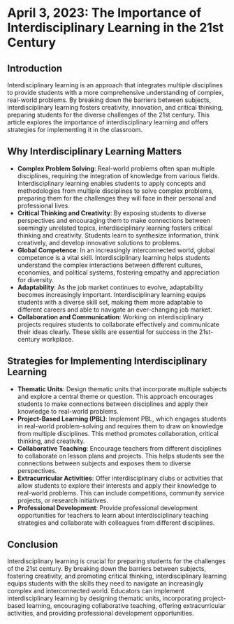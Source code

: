 # April 3, 2023: The Importance of Interdisciplinary Learning in the 21st Century

## Introduction

Interdisciplinary learning is an approach that integrates multiple disciplines to provide students with a more comprehensive understanding of complex, real-world problems. By breaking down the barriers between subjects, interdisciplinary learning fosters creativity, innovation, and critical thinking, preparing students for the diverse challenges of the 21st century. This article explores the importance of interdisciplinary learning and offers strategies for implementing it in the classroom.

## Why Interdisciplinary Learning Matters

- **Complex Problem Solving**: Real-world problems often span multiple disciplines, requiring the integration of knowledge from various fields. Interdisciplinary learning enables students to apply concepts and methodologies from multiple disciplines to solve complex problems, preparing them for the challenges they will face in their personal and professional lives.
- **Critical Thinking and Creativity**: By exposing students to diverse perspectives and encouraging them to make connections between seemingly unrelated topics, interdisciplinary learning fosters critical thinking and creativity. Students learn to synthesize information, think creatively, and develop innovative solutions to problems.
- **Global Competence**: In an increasingly interconnected world, global competence is a vital skill. Interdisciplinary learning helps students understand the complex interactions between different cultures, economies, and political systems, fostering empathy and appreciation for diversity.
- **Adaptability**: As the job market continues to evolve, adaptability becomes increasingly important. Interdisciplinary learning equips students with a diverse skill set, making them more adaptable to different careers and able to navigate an ever-changing job market.
- **Collaboration and Communication**: Working on interdisciplinary projects requires students to collaborate effectively and communicate their ideas clearly. These skills are essential for success in the 21st-century workplace.

## Strategies for Implementing Interdisciplinary Learning

- **Thematic Units**: Design thematic units that incorporate multiple subjects and explore a central theme or question. This approach encourages students to make connections between disciplines and apply their knowledge to real-world problems.
- **Project-Based Learning (PBL)**: Implement PBL, which engages students in real-world problem-solving and requires them to draw on knowledge from multiple disciplines. This method promotes collaboration, critical thinking, and creativity.
- **Collaborative Teaching**: Encourage teachers from different disciplines to collaborate on lesson plans and projects. This helps students see the connections between subjects and exposes them to diverse perspectives.
- **Extracurricular Activities**: Offer interdisciplinary clubs or activities that allow students to explore their interests and apply their knowledge to real-world problems. This can include competitions, community service projects, or research initiatives.
- **Professional Development**: Provide professional development opportunities for teachers to learn about interdisciplinary teaching strategies and collaborate with colleagues from different disciplines.

## Conclusion

Interdisciplinary learning is crucial for preparing students for the challenges of the 21st century. By breaking down the barriers between subjects, fostering creativity, and promoting critical thinking, interdisciplinary learning equips students with the skills they need to navigate an increasingly complex and interconnected world. Educators can implement interdisciplinary learning by designing thematic units, incorporating project-based learning, encouraging collaborative teaching, offering extracurricular activities, and providing professional development opportunities.
